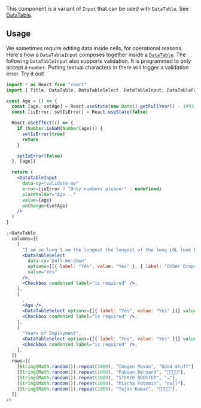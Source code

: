 This component is a variant of `Input` that can be used with `DataTable`. See [DataTable](/#/Components/DataTable).

## Usage

We sometimes require editing data inside cells, for operational reasons. Here's how a `DataTableInput` composes together inside a [`DataTable`](#!/DataTable). The following `DataTableInput` also supports validation. It is programmed to only accept a `number`. Putting textual characters in there will trigger a validation error. Try it out!

```jsx
import * as React from "react"
import { Title, DataTable, DataTableSelect, DataTableInput, DataTableFooter, Checkbox } from "@operational/components"

const Age = () => {
  const [age, setAge] = React.useState(new Date().getFullYear() - 1993)
  const [isError, setIsError] = React.useState(false)

  React.useEffect(() => {
    if (Number.isNaN(Number(age))) {
      setIsError(true)
      return
    }

    setIsError(false)
  }, [age])

  return (
    <DataTableInput
      data-cy="validate-me"
      error={isError ? "Only numbers please!" : undefined}
      placeholder="Age..."
      value={age}
      onChange={setAge}
    />
  )
}

;<DataTable
  columns={[
    [
      "I am so long I am the longest the longest of the long LOL look how long I am my mom said I would never be long but I really am the longest KOBE BRYANT AINT GOT NOTHING ON ME HOMIE",
      <DataTableSelect
        data-cy="pull-me-down"
        options={[{ label: "Yes", value: "Yes" }, { label: "Other Dropdown Option", value: 1 }]}
        value="Yes"
      />,
      <Checkbox condensed label="is required" />,
    ],
    [
      ,
      <Age />,
      <DataTableSelect options={[{ label: "Yes", value: "Yes" }]} value="Yes" />,
      <Checkbox condensed label="is required" />,
    ],
    [
      "Years of Employment",
      <DataTableSelect options={[{ label: "Yes", value: "Yes" }]} value="Yes" />,
      <Checkbox condensed label="is required" />,
    ],
  ]}
  rows={[
    [String(Math.random()).repeat(1000), "Imogen Mason", "Good Stuff"],
    [String(Math.random()).repeat(1000), "Fabien Bernard", "🥖🥐🧀🍷"],
    [String(Math.random()).repeat(1000), "STEREO BOOSTER", "☕️"],
    [String(Math.random()).repeat(1000), "Mischa Potomin", "null"],
    [String(Math.random()).repeat(1000), "Tejas Kumar", "🍗🍖🥓🥩"],
  ]}
/>
```
